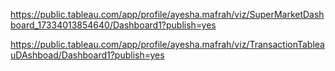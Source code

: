 https://public.tableau.com/app/profile/ayesha.mafrah/viz/SuperMarketDashboard_17334013854640/Dashboard1?publish=yes

https://public.tableau.com/app/profile/ayesha.mafrah/viz/TransactionTableauDAshboad/Dashboard1?publish=yes
